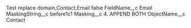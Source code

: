 <?xml version="1.0" encoding="UTF-8"?>
<CustomMetadata xmlns="http://soap.sforce.com/2006/04/metadata" xmlns:xsi="http://www.w3.org/2001/XMLSchema-instance" xmlns:xsd="http://www.w3.org/2001/XMLSchema">
    <label>Test replace domain,Contact,Email</label>
    <protected>false</protected>
    <values>
        <field>FieldName__c</field>
        <value xsi:type="xsd:string">Email</value>
    </values>
    <values>
        <field>MaskingString__c</field>
        <value xsi:type="xsd:string">before1c1</value>
    </values>
    <values>
        <field>Masking__c</field>
        <value xsi:type="xsd:string">4. APPEND BOTH</value>
    </values>
    <values>
        <field>ObjectName__c</field>
        <value xsi:type="xsd:string">Contact</value>
    </values>
</CustomMetadata>
